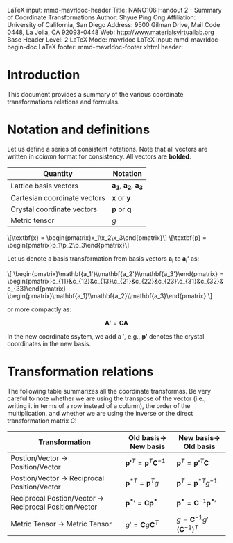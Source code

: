 LaTeX input:        mmd-mavrldoc-header
Title:              NANO106 Handout 2 - Summary of Coordinate Transformations
Author:             Shyue Ping Ong
Affiliation:        University of California, San Diego
Address:            9500 Gilman Drive, Mail Code 0448, La Jolla, CA 92093-0448
Web:                http://www.materialsvirtuallab.org
Base Header Level:  2
LaTeX Mode:         mavrldoc
LaTeX input:        mmd-mavrldoc-begin-doc
LaTeX footer:       mmd-mavrldoc-footer
xhtml header:       <script type="text/javascript" src="https://cdn.mathjax.org/mathjax/latest/MathJax.js?config=TeX-AMS-MML_HTMLorMML"></script>

# Introduction

This document provides a summary of the various coordinate transformations relations and formulas.

# Notation and definitions

Let us define a series of consistent notations. Note that all vectors are written in *column* format for consistency. All vectors are **bolded**.

| Quantity | Notation |
| -------- | -------- |
| Lattice basis vectors | $\mathbf{a_1}$, $\mathbf{a_2}$, $\mathbf{a_3}$ |
| Cartesian coordinate vectors | $\mathbf{x}$ or $\mathbf{y}$ |
| Crystal coordinate vectors | $\mathbf{p}$ or $\mathbf{q}$ |
| Metric tensor | $g$ |

\\[\textbf{x} = \begin{pmatrix}x_1\\x_2\\x_3\end{pmatrix}\\]
\\[\textbf{p} = \begin{pmatrix}p_1\\p_2\\p_3\end{pmatrix}\\]

Let us denote a basis transformation from basis vectors $\mathbf{a_i}$ to $\mathbf{a_i'}$ as:

\\[
\begin{pmatrix}\mathbf{a_1'}\\\mathbf{a_2'}\\\mathbf{a_3'}\end{pmatrix} = \begin{pmatrix}c_{11}&c_{12}&c_{13}\\c_{21}&c_{22}&c_{23}\\c_{31}&c_{32}&c_{33}\end{pmatrix} \begin{pmatrix}\mathbf{a_1}\\\mathbf{a_2}\\\mathbf{a_3}\end{pmatrix}
\\]

or more compactly as:

$$\mathbf{A'} = \mathbf{C} \mathbf{A}$$

In the new coordinate ssytem, we add a $'$, e.g., $\mathbf{p'}$ denotes the crystal coordinates in the new basis.

# Transformation relations

The following table summarizes all the coordinate transformas. Be very careful to note whether we are using the transpose of the vector (i.e., writing it in terms of a row instead of a column), the order of the multiplication, and whether we are using the inverse or the direct transformation matrix $C$!

| Transformation | Old basis-> New basis | New basis-> Old basis |
| -------------- | --------------------- | --------------------- |
|Postion/Vector -> Position/Vector|$\mathbf{p'}^T = \mathbf{p}^T\mathbf{C}^{-1}$|$\mathbf{p}^T = \mathbf{p'}^T\mathbf{C}$|
|Postion/Vector -> Reciprocal Position/Vector|$\mathbf{p^*}^T = \mathbf{p}^Tg$|$\mathbf{p}^T = \mathbf{p^*}^Tg^{-1}$|
|Reciprocal Postion/Vector -> Reciprocal Position/Vector|$\mathbf{p^*}' = \mathbf{C}\mathbf{p^*}$|$\mathbf{p^*} = \mathbf{C}^{-1}\mathbf{p^*}'$|
|Metric Tensor -> Metric Tensor|$g' = \mathbf{C}g\mathbf{C}^T$|$g = \mathbf{C}^{-1}g'(\mathbf{C}^{-1})^T$|






